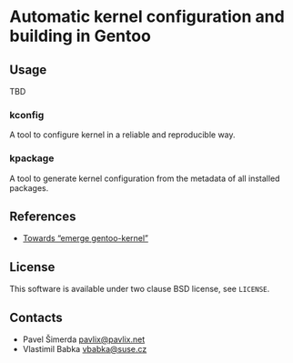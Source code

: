 # Automatic kernel configuration and building in Gentoo

## Usage

TBD

### kconfig

A tool to configure kernel in a reliable and reproducible way.

### kpackage

A tool to generate kernel configuration from the metadata of all installed
packages.

## References

  * [Towards “emerge gentoo-kernel”](https://www.linuxdays.cz/2014/video/Vlastimil_Babka-Towards_automatic_kernel_configuration.pdf)

## License

This software is available under two clause BSD license, see `LICENSE`.

## Contacts

  * Pavel Šimerda <pavlix@pavlix.net>
  * Vlastimil Babka <vbabka@suse.cz>
